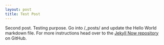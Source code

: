 ```yaml
---
layout: post
title: Test Post
---
```


Second post. Testing purpose. 
Go into /_posts/ and update the Hello World markdown file. For more instructions head over to the [Jekyll Now repository](https://github.com/barryclark/jekyll-now) on GitHub.
